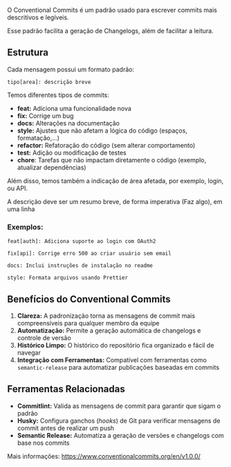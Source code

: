 O Conventional Commits é um padrão usado para escrever commits mais descritivos e legíveis.

Esse padrão facilita a geração de Changelogs, além de facilitar a leitura.

## Estrutura

Cada mensagem possui um formato padrão:
```
tipo[area]: descrição breve
```

Temos diferentes tipos de commits:
- **feat:** Adiciona uma funcionalidade nova
- **fix:** Corrige um bug
- **docs:** Alterações na documentação
- **style:** Ajustes que não afetam a lógica do código (espaços, formatação,...)
- **refactor:** Refatoração do código (sem alterar comportamento)
- **test:** Adição ou modificação de testes
- **chore**: Tarefas que não impactam diretamente o código (exemplo, atualizar dependências)

Além disso, temos também a indicação de área afetada, por exemplo, login, ou API.

A descrição deve ser um resumo breve, de forma imperativa (Faz algo), em uma linha

### Exemplos:
```
feat[auth]: Adiciona suporte ao login com OAuth2

fix[api]: Corrige erro 500 ao criar usuário sem email

docs: Inclui instruções de instalação no readme

style: Formata arquivos usando Prettier
```
## Benefícios do Conventional Commits
1. **Clareza:** A padronização torna as mensagens de commit mais compreensíveis para qualquer membro da equipe
2. **Automatização:** Permite a geração automática de changelogs e controle de versão
3. **Histórico Limpo:** O histórico do repositório fica organizado e fácil de navegar
4. **Integração com Ferramentas:** Compatível com ferramentas como `semantic-release` para automatizar publicações baseadas em commits
## Ferramentas Relacionadas
- **Commitlint:** Valida as mensagens de commit para garantir que sigam o padrão
- **Husky:** Configura ganchos (_hooks_) de Git para verificar mensagens de commit antes de realizar um push
- **Semantic Release:** Automatiza a geração de versões e changelogs com base nos commits

Mais informações: https://www.conventionalcommits.org/en/v1.0.0/